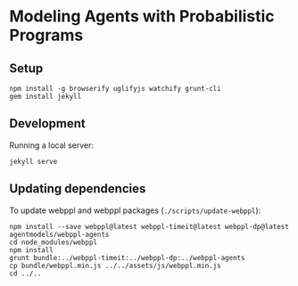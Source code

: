# Modeling Agents with Probabilistic Programs

## Setup

~~~~
npm install -g browserify uglifyjs watchify grunt-cli
gem install jekyll
~~~~

## Development

Running a local server:

~~~~
jekyll serve
~~~~

## Updating dependencies

To update webppl and webppl packages (`./scripts/update-webppl`):

~~~~
npm install --save webppl@latest webppl-timeit@latest webppl-dp@latest agentmodels/webppl-agents
cd node_modules/webppl
npm install
grunt bundle:../webppl-timeit:../webppl-dp:../webppl-agents
cp bundle/webppl.min.js ../../assets/js/webppl.min.js
cd ../..
~~~~
